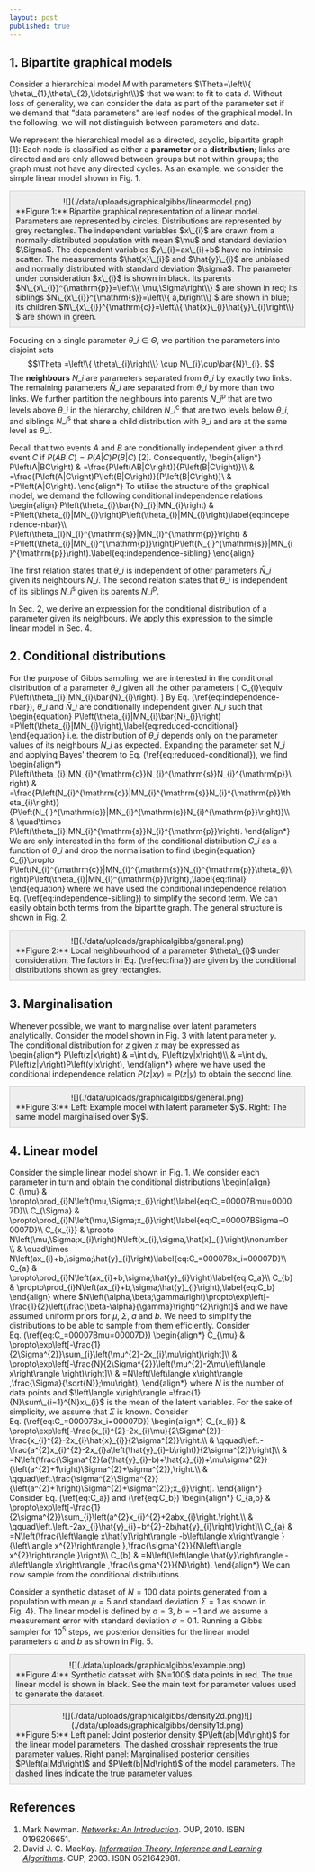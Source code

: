 ```yaml
---
layout: post
published: true
---
```



## 1\. Bipartite graphical models

Consider a hierarchical model $M$ with parameters $\Theta=\left\\{ \theta\_{1},\theta\_{2},\ldots\right\\}$ that we want to fit to data $d$. Without loss of generality, we can consider the data as part of the parameter set if we demand that "data parameters" are leaf nodes of the graphical model. In the following, we will not distinguish between parameters and data.

We represent the hierarchical model as a directed, acyclic, bipartite graph [1]: Each node is classified as either a **parameter** or a **distribution**; links are directed and are only allowed between groups but not within groups; the graph must not have any directed cycles. As an example, we consider the simple linear model shown in Fig. 1.

<style scoped="" type="text/css">div.figure { background: #EEE; border: #CCC solid 1px; width: 100%; padding: 10px; };</style>

<div class="figure">

<center>![](./data/uploads/graphicalgibbs/linearmodel.png)</center>

<div>**Figure 1:** Bipartite graphical representation of a linear model. Parameters are represented by circles. Distributions are represented by grey rectangles. The independent variables $x\_{i}$ are drawn from a normally-distributed population with mean $\mu$ and standard deviation $\Sigma$. The dependent variables $y\_{i}=ax\_{i}+b$ have no intrinsic scatter. The measurements $\hat{x}\_{i}$ and $\hat{y}\_{i}$ are unbiased and normally distributed with standard deviation $\sigma$. The parameter under consideration $x\_{i}$ is shown in black. Its parents $N\_{x\_{i}}^{\mathrm{p}}=\left\\{ \mu,\Sigma\right\\} $ are shown in red; its siblings $N\_{x\_{i}}^{\mathrm{s}}=\left\\{ a,b\right\\} $ are shown in blue; its children $N\_{x\_{i}}^{\mathrm{c}}=\left\\{ \hat{x}\_{i}\hat{y}\_{i}\right\\} $ are shown in green.</div>

</div>

Focusing on a single parameter $\theta\_{i}\in\Theta$, we partition the parameters into disjoint sets 
$$\Theta =\left\\{ \theta\_{i}\right\\} \cup N\_{i}\cup\bar{N}\_{i}. $$
The **neighbours** $N\_{i}$ are parameters separated from $\theta\_{i}$ by exactly two links. The remaining parameters $\bar{N}\_{i}$ are separated from $\theta\_{i}$ by more than two links. We further partition the neighbours into parents $N\_{i}^{\mathrm{p}}$ that are two levels above $\theta\_{i}$ in the hierarchy, children $N\_{i}^{\mathrm{c}}$ that are two levels below $\theta\_{i}$, and siblings $N\_{i}^{\mathrm{s}}$ that share a child distribution with $\theta\_{i}$ and are at the same level as $\theta\_{i}$.

Recall that two events $A$ and $B$ are conditionally independent given a third event $C$ if $P\left(AB|C\right)=P\left(A|C\right)P\left(B|C\right)$ [2]. Consequently, 
\begin{align*} 
P\left(A|BC\right) & =\frac{P\left(AB|C\right)}{P\left(B|C\right)}\\\\ 
& =\frac{P\left(A|C\right)P\left(B|C\right)}{P\left(B|C\right)}\\ & =P\left(A|C\right). 
\end{align*}
To utilise the structure of the graphical model, we demand the following conditional independence relations 
\begin{align} 
P\left(\theta\_{i}\bar{N}\_{i}|MN\_{i}\right) & =P\left(\theta\_{i}|MN\_{i}\right)P\left(\theta\_{i}|MN\_{i}\right)\label{eq:independence-nbar}\\\\
P\left(\theta\_{i}N\_{i}^{\mathrm{s}}|MN\_{i}^{\mathrm{p}}\right) & =P\left(\theta\_{i}|MN\_{i}^{\mathrm{p}}\right)P\left(N\_{i}^{\mathrm{s}}|MN\_{i}^{\mathrm{p}}\right).\label{eq:independence-sibling} \end{align}


 The first relation states that $\theta\_{i}$ is independent of other parameters $\bar{N}\_{i}$ given its neighbours $N\_{i}$. The second relation states that $\theta\_{i}$ is independent of its siblings $N\_{i}^{\mathrm{s}}$ given its parents $N\_{i}^{\mathrm{p}}$.

In Sec. 2, we derive an expression for the conditional distribution of a parameter given its neighbours. We apply this expression to the simple linear model in Sec. 4.

## 2\. Conditional distributions

For the purpose of Gibbs sampling, we are interested in the conditional distribution of a parameter $\theta\_{i}$ given all the other parameters \[ C\_{i}\equiv P\left(\theta\_{i}|MN\_{i}\bar{N}\_{i}\right). \] By Eq. (\ref{eq:independence-nbar}), $\theta\_{i}$ and $\bar{N}\_{i}$ are conditionally independent given $N\_{i}$ such that 
\begin{equation} P\left(\theta\_{i}|MN\_{i}\bar{N}\_{i}\right) =P\left(\theta\_{i}|MN\_{i}\right),\label{eq:reduced-conditional} \end{equation}
i.e. the distribution of $\theta\_{i}$ depends only on the parameter values of its neighbours $N\_{i}$ as expected. Expanding the parameter set $N\_{i}$ and applying Bayes' theorem to Eq. (\ref{eq:reduced-conditional}), we find 
\begin{align*} 
P\left(\theta\_{i}|MN\_{i}^{\mathrm{c}}N\_{i}^{\mathrm{s}}N\_{i}^{\mathrm{p}}\right) & =\frac{P\left(N\_{i}^{\mathrm{c}}|MN\_{i}^{\mathrm{s}}N\_{i}^{\mathrm{p}}\theta\_{i}\right)}{P\left(N\_{i}^{\mathrm{c}}|MN\_{i}^{\mathrm{s}}N\_{i}^{\mathrm{p}}\right)}\\\\
& \quad\times P\left(\theta\_{i}|MN\_{i}^{\mathrm{s}}N\_{i}^{\mathrm{p}}\right). 
\end{align*}
We are only interested in the form of the conditional distribution $C\_{i}$ as a function of $\theta\_{i}$ and drop the normalisation to find 
\begin{equation} C\_{i}\propto P\left(N\_{i}^{\mathrm{c}}|MN\_{i}^{\mathrm{s}}N\_{i}^{\mathrm{p}}\theta\_{i}\right)P\left(\theta\_{i}|MN\_{i}^{\mathrm{p}}\right),\label{eq:final}
\end{equation} 
where we have used the conditional independence relation Eq. (\ref{eq:independence-sibling}) to simplify the second term. We can easily obtain both terms from the bipartite graph. The general structure is shown in Fig. 2.

<div class="figure">

<center>![](./data/uploads/graphicalgibbs/general.png)</center>

<div>**Figure 2:** Local neighbourhood of a parameter $\theta\_{i}$ under consideration. The factors in Eq. (\ref{eq:final}) are given by the conditional distributions shown as grey rectangles.</div>

</div>

## 3\. Marginalisation

Whenever possible, we want to marginalise over latent parameters analytically. Consider the model shown in Fig. 3 with latent parameter $y$. The conditional distribution for $z$ given $x$ may be expressed as 
\begin{align*} 
P\left(z|x\right) & =\int dy\, P\left(zy|x\right)\\\\
& =\int dy\, P\left(z|y\right)P\left(y|x\right), 
\end{align*}
where we have used the conditional independence relation $P\left(z|xy\right)=P\left(z|y\right)$ to obtain the second line.

<div class="figure">

<center>![](./data/uploads/graphicalgibbs/general.png)</center>

<div>**Figure 3:** Left: Example model with latent parameter $y$. Right: The same model marginalised over $y$.</div>

</div>

## 4\. Linear model

Consider the simple linear model shown in Fig. 1\. We consider each parameter in turn and obtain the conditional distributions 
\begin{align}
C\_{\mu} & \propto\prod\_{i}N\left(\mu,\Sigma;x\_{i}\right)\label{eq:C\_=00007Bmu=00007D}\\\\
C\_{\Sigma} & \propto\prod\_{i}N\left(\mu,\Sigma;x\_{i}\right)\label{eq:C\_=00007BSigma=00007D}\\\\
C\_{x\_{i}} & \propto N\left(\mu,\Sigma;x\_{i}\right)N\left(x\_{i},\sigma,\hat{x}\_{i}\right)\nonumber \\\\
& \quad\times N\left(ax\_{i}+b,\sigma;\hat{y}\_{i}\right)\label{eq:C\_=00007Bx\_i=00007D}\\\\
C\_{a} & \propto\prod\_{i}N\left(ax\_{i}+b,\sigma;\hat{y}\_{i}\right)\label{eq:C\_a}\\\\
C\_{b} & \propto\prod\_{i}N\left(ax\_{i}+b,\sigma;\hat{y}\_{i}\right),\label{eq:C\_b} \end{align}
where $N\left(\alpha,\beta;\gamma\right)\propto\exp\left[-\frac{1}{2}\left(\frac{\beta-\alpha}{\gamma}\right)^{2}\right]$ and we have assumed uniform priors for $\mu$, $\Sigma$, $a$ and $b$. We need to simplify the distributions to be able to sample from them efficiently. Consider Eq. (\ref{eq:C\_=00007Bmu=00007D}) 
\begin{align*} 
C\_{\mu} & \propto\exp\left[-\frac{1}{2\Sigma^{2}}\sum\_{i}\left(\mu^{2}-2x\_{i}\mu\right)\right]\\\\
& \propto\exp\left[-\frac{N}{2\Sigma^{2}}\left(\mu^{2}-2\mu\left\langle x\right\rangle \right)\right]\\\\
& =N\left(\left\langle x\right\rangle ,\frac{\Sigma}{\sqrt{N}};\mu\right), 
\end{align*}
where $N$ is the number of data points and $\left\langle x\right\rangle =\frac{1}{N}\sum\_{i=1}^{N}x\_{i}$ is the mean of the latent variables. For the sake of simplicity, we assume that $\Sigma$ is known. Consider Eq. (\ref{eq:C\_=00007Bx\_i=00007D}) 
\begin{align*} C\_{x\_{i}} & \propto\exp\left[-\frac{x\_{i}^{2}-2x\_{i}\mu}{2\Sigma^{2}}-\frac{x\_{i}^{2}-2x\_{i}\hat{x}\_{i}}{2\sigma^{2}}\right.\\\\
& \qquad\left.-\frac{a^{2}x\_{i}^{2}-2x\_{i}a\left(\hat{y}\_{i}-b\right)}{2\sigma^{2}}\right]\\\\
& =N\left(\frac{\Sigma^{2}(a(\hat{y}\_{i}-b)+\hat{x}\_{i})+\mu\sigma^{2}}{\left(a^{2}+1\right)\Sigma^{2}+\sigma^{2}},\right.\\\\
& \qquad\left.\frac{\sigma^{2}\Sigma^{2}}{\left(a^{2}+1\right)\Sigma^{2}+\sigma^{2}};x\_{i}\right). 
\end{align*}
Consider Eq. (\ref{eq:C\_a}) and (\ref{eq:C\_b}) 
\begin{align*} C\_{a,b} & \propto\exp\left[-\frac{1}{2\sigma^{2}}\sum\_{i}\left(a^{2}x\_{i}^{2}+2abx\_{i}\right.\right.\\\\
& \qquad\left.\left.-2ax\_{i}\hat{y}\_{i}+b^{2}-2b\hat{y}\_{i}\right)\right]\\\\
C\_{a} & =N\left(\frac{\left\langle x\hat{y}\right\rangle -b\left\langle x\right\rangle }{\left\langle x^{2}\right\rangle },\frac{\sigma^{2}}{N\left\langle x^{2}\right\rangle }\right)\\\\
C\_{b} & =N\left(\left\langle \hat{y}\right\rangle -a\left\langle x\right\rangle ,\frac{\sigma^{2}}{N}\right). \end{align*}
 We can now sample from the conditional distributions.

Consider a synthetic dataset of $N=100$ data points generated from a population with mean $\mu=5$ and standard deviation $\Sigma=1$ as shown in Fig. 4}. The linear model is defined by $a=3$, $b=-1$ and we assume a measurement error with standard deviation $\sigma=0.1$. Running a Gibbs sampler for $10^{5}$ steps, we posterior densities for the linear model parameters $a$ and $b$ as shown in Fig. 5.

<div class="figure">

<center>![](./data/uploads/graphicalgibbs/example.png)</center>

<div>**Figure 4:** Synthetic dataset with $N=100$ data points in red. The true linear model is shown in black. See the main text for parameter values used to generate the dataset.</div>

</div>

<div class="figure">

<center>![](./data/uploads/graphicalgibbs/density2d.png)![](./data/uploads/graphicalgibbs/density1d.png)</center>

<div>**Figure 5:** Left panel: Joint posterior density $P\left(ab|Md\right)$ for the linear model parameters. The dashed crosshair represents the true parameter values. Right panel: Marginalised posterior densities $P\left(a|Md\right)$ and $P\left(b|Md\right)$ of the model parameters. The dashed lines indicate the true parameter values.</div>

</div>

## References

1.  Mark Newman. _[Networks: An Introduction](http://www.amazon.co.uk/Networks-Introduction-Mark-Newman/dp/0199206651)_. OUP, 2010\. ISBN 0199206651.
2.  David J. C. MacKay. _[Information Theory, Inference and Learning Algorithms](http://www.amazon.co.uk/Information-Theory-Inference-Learning-Algorithms/dp/0521642981)_. CUP, 2003\. ISBN 0521642981.

